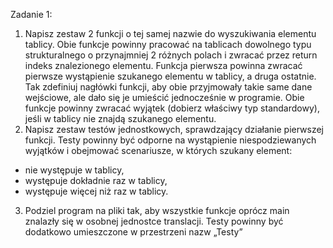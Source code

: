 Zadanie 1:
1) Napisz zestaw 2 funkcji o tej samej nazwie do wyszukiwania elementu tablicy. Obie funkcje powinny pracować na tablicach
dowolnego typu strukturalnego o przynajmniej 2 różnych polach i zwracać przez return indeks znalezionego elementu.
Funkcja pierwsza powinna zwracać pierwsze wystąpienie szukanego elementu w tablicy, a druga ostatnie. Tak zdefiniuj
nagłówki funkcji, aby obie przyjmowały takie same dane wejściowe, ale dało się je umieścić jednocześnie w programie. Obie
funkcje powinny zwracać wyjątek (dobierz właściwy typ standardowy), jeśli w tablicy nie znajdą szukanego elementu.
2) Napisz zestaw testów jednostkowych, sprawdzający działanie pierwszej funkcji. Testy powinny być odporne na wystąpienie
niespodziewanych wyjątków i obejmować scenariusze, w których szukany element:
- nie występuje w tablicy,
- występuje dokładnie raz w tablicy,
- występuje więcej niż raz w tablicy.
3) Podziel program na pliki tak, aby wszystkie funkcje oprócz main znalazły się w osobnej jednostce translacji. Testy powinny
być dodatkowo umieszczone w przestrzeni nazw „Testy”
